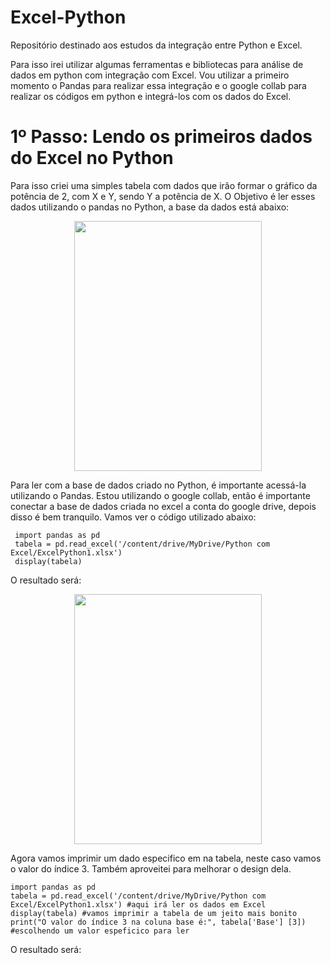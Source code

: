 # Excel-Python
Repositório destinado aos estudos da integração entre Python e Excel.

Para isso irei utilizar algumas ferramentas e bibliotecas para análise de dados em python com integração com Excel. 
Vou utilizar a primeiro momento o Pandas para realizar essa integração e o google collab para realizar os códigos em python e integrá-los com os dados do Excel.


# 1º Passo:  Lendo os primeiros dados do Excel no Python

Para isso criei uma simples tabela com dados que irão formar o gráfico da potência de 2, com X e Y, sendo Y a potência de X. 
O Objetivo é ler esses dados utilizando o pandas no Python, a base da dados está abaixo:

<p align="center">
  <img width="300" height="400" src= "https://user-images.githubusercontent.com/62472486/149996438-b37f6eee-9e47-4255-8dc8-0a121d491d51.png">
</p>

Para ler com a base de dados criado no Python, é importante acessá-la utilizando o Pandas. Estou utilizando o google collab, então é importante conectar a base de dados criada no excel a conta do google drive, depois disso é bem tranquilo. Vamos ver o código utilizado abaixo:


     import pandas as pd 
     tabela = pd.read_excel('/content/drive/MyDrive/Python com Excel/ExcelPython1.xlsx')
     display(tabela)
   
   O resultado será:
   
<p align="center">
  <img width="300" height="400" src= "https://user-images.githubusercontent.com/62472486/149997437-e453f5b8-17e7-4120-8c34-4187e06c4547.png">
</p>

Agora vamos imprimir um dado especifico em na tabela, neste caso vamos o valor do índice 3. Também aproveitei para melhorar o design dela.

    import pandas as pd 
    tabela = pd.read_excel('/content/drive/MyDrive/Python com Excel/ExcelPython1.xlsx') #aqui irá ler os dados em Excel
    display(tabela) #vamos imprimir a tabela de um jeito mais bonito
    print("O valor do índice 3 na coluna base é:", tabela['Base'] [3]) #escolhendo um valor espeficico para ler

O resultado será:



